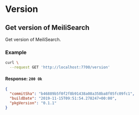 # Version

## Get version of MeiliSearch

<RouteHighlighter method="GET" route="/version"/>

Get version of MeiliSearch.



### Example

```bash
curl \
  --request GET 'http://localhost:7700/version'
```

#### Response: `200 Ok`

```json
{
  "commitSha": "b46889b5f0f2f8b91438a08a358ba8f05fc09fc1",
  "buildDate": "2019-11-15T09:51:54.278247+00:00",
  "pkgVersion": "0.1.1"
}
```
